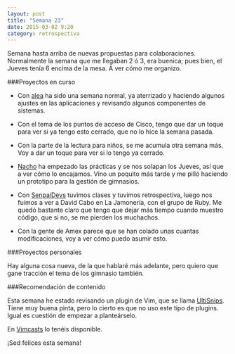 ```yaml
---
layout: post
title: "Semana 23"
date: 2015-03-02 9:20
category: retrospectiva
---
```


Semana hasta arriba de nuevas propuestas para colaboraciones. Normalmente la
semana que me llegaban 2 ó 3, era buenica; pues bien, el Jueves tenía 6 encima
de la mesa. A ver cómo me organizo.

###Proyectos en curso

* Con [alea](http://alea-soluciones.com) ha sido una semana normal, ya
  aterrizado y haciendo algunos ajustes en las aplicaciones y revisando algunos
  componentes de sistemas.

* Con el tema de los puntos de acceso de Cisco, tengo que dar un toque para ver
  si ya tengo esto cerrado, que no lo hice la semana pasada.

* Con la parte de la lectura para niños, se me acumula otra semana más. Voy a
  dar un toque para ver si lo tengo ya cerrado.

* [Nacho](https://twitter.com/Nachokyoku) ha empezado las prácticas y se nos
  solapan los Jueves, así que a ver cómo lo encajamos. Vino un poquito más tarde
  y me pilló haciendo un prototipo para la gestión de gimnasios.

* Con [SenpaiDevs](http://senpaidevs.com) tuvimos clases y tuvimos
  retrospectiva, luego nos fuimos a ver a David Cabo en La Jamonería, con el
  grupo de Ruby. Me quedó bastante claro que tengo que dejar más tiempo cuando
  muestro código, que si no, se me pierden los muchachos.

* Con la gente de Amex parece que se han colado unas cuantas modificaciones, voy
  a ver cómo puedo asumir esto.

###Proyectos personales

Hay alguna cosa nueva, de la que hablaré más adelante, pero quiero que gane
tracción el tema de los gimnasio también.

###Recomendación de contenido

Esta semana he estado revisando un plugin de Vim, que se llama
[UltiSnips](https://github.com/SirVer/ultisnips). Tiene muy buena pinta, pero lo
cierto es que no uso este tipo de plugins. Igual es cuestión de empezar a
planteárselo.

En [Vimcasts](http://vimcasts.org/episodes/meet-ultisnips/) lo tenéis
disponible.

¡Sed felices esta semana!


